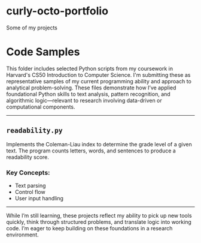 # curly-octo-portfolio
Some of my projects


# Code Samples 

This folder includes selected Python scripts from my coursework in Harvard's CS50 Introduction to Computer Science. I'm submitting these as representative samples of my current programming ability and approach to analytical problem-solving. These files demonstrate how I’ve applied foundational Python skills to text analysis, pattern recognition, and algorithmic logic—relevant to research involving data-driven or computational components.

---

## `readability.py`
Implements the Coleman-Liau index to determine the grade level of a given text. The program counts letters, words, and sentences to produce a readability score.

### Key Concepts:
- Text parsing
- Control flow
- User input handling

---


While I’m still learning, these projects reflect my ability to pick up new tools quickly, think through structured problems, and translate logic into working code. I’m eager to keep building on these foundations in a research environment.

